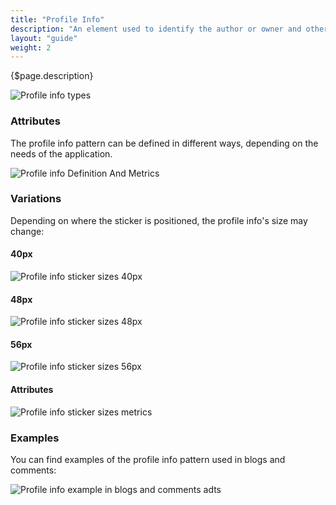 ```yaml
---
title: "Profile Info"
description: "An element used to identify the author or owner and other related metadata of an asset in sites."
layout: "guide"
weight: 2
---
```


<div class="page-description">{$page.description}</div>

![Profile info types](../../../images/sites/ProfileInfoTypes.jpg)

### Attributes

The profile info pattern can be defined in different ways, depending on the needs of the application.

![Profile info Definition And Metrics](../../../images/sites/ProfileInfoDefinitionAndMetrics.jpg)

### Variations

Depending on where the sticker is positioned, the profile info's size may change:

#### 40px

![Profile info sticker sizes 40px](../../../images/sites/ProfileInfoStickerSizes40.jpg)

#### 48px

![Profile info sticker sizes 48px](../../../images/sites/ProfileInfoStickerSizes48.jpg)

#### 56px

![Profile info sticker sizes 56px](../../../images/sites/ProfileInfoStickerSizes56.jpg)

#### Attributes

![Profile info sticker sizes metrics](../../../images/sites/ProfileInfoStickerSizesMetrics.jpg)

### Examples

You can find examples of the profile info pattern used in blogs and comments:

![Profile info example in blogs and comments adts](../../../images/sites/ProfileInfoBlogsExample.jpg)